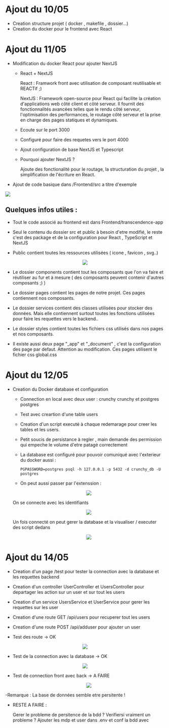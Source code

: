

# Ajout du 10/05

- Creation structure projet ( docker , makefile , dossier...)
- Creation du docker pour le frontend avec React

# Ajout du 11/05

- Modification du docker React pour ajouter NextJS

    - React + NextJS

        React : Framwork front avec utilisation de composant reutilisable et REACTif ;)

        NextJS : Framework open-source pour React qui facilite la création d'applications web côté client et côté serveur. Il fournit des fonctionnalités avancées telles que le rendu côté serveur, l'optimisation des performances, le routage côté serveur et la prise en charge des pages statiques et dynamiques.

    - Ecoute sur le port 3000

    - Configuré pour faire des requetes vers le port 4000

    - Ajout configuration de base NextJS et Typescript

    - Pourquoi ajouter NextJS ?

        Ajoute des fonctionalité pour le routage, la structuration du projet , la simplification de l'écriture en React.

- Ajout de code basique dans /Frontend/src a titre d'exemple

![](./imgs/first.png)

## Quelques infos utiles : 

- Tout le code associé au frontend est dans Frontend/transcendence-app

- Seul le contenu du dossier src et public à besoin d'etre modifié, le reste c'est des package et de la configuration pour React , TypeScript et NextJS

- Public contient toutes les ressources utilisées ( icone , favicon , svg..)

<p align="center">
  <img src="./imgs/frontend.png" />
</p>

- Le dossier components contient tout les composants que l'on va faire et réutiliser au fur et à mesure ( des composants peuvent contenir d'autres composants ;) )

- Le dossier pages contient les pages de notre projet. Ces pages contiennent nos composants.

- Le dossier services contient des classes utilisées pour stocker des données. Mais elle contiennent surtout toutes les fonctions utilisées pour faire les requettes vers le backend..

- Le dossier styles contient toutes les fichiers css utilisés dans nos pages et nos composants.

- Il existe aussi deux page "_app" et "_document" , c'est la configuration des page par defaut. Attention au modification. Ces pages utilisent le fichier css global.css

# Ajout du 12/05

- Creation du Docker database et configuration

  - Connection en local avec deux user : crunchy crunchy et postgres postgres
  - Test avec creartion d'une table users
  - Creation d'un script executé à chaque redemarage pour creer les tables et les users.

  - Petit soucis de persistance à regler , main demande des permission qui empeche le volume d'etre patagé correctement

  - La database est configuré pour pouvoir comuniqué avec l'exterieur du docker aussi : 

    ```console 
    PGPASSWORD=postgres psql -h 127.0.0.1 -p 5432 -d crunchy_db -U postgres
    ```
  
  - On peut aussi passer par l'extenssion : 

  <p align="center">
    <img src="./imgs/database_ext.png" />
  </p>

  On se connecte avec les identifiants

  <p align="center">
    <img src="./imgs/app.png" />
  </p>

  Un fois connecté on peut gerer la database et la visualiser / executer des script dedans

  <p align="center">
    <img src="./imgs/script.png" />
  </p>


# Ajout du 14/05

  - Creation d'un page /test pour tester la connection avec la database et les requettes backend

  - Creation d'un controller UserController et UsersController pour departager les action sur un user et sur tout les users

  - Creation d'un service UsersService et UserService pour gerer les requettes sur les user

  - Creation d'une route GET /api/users pour recuperer tout les users
  - Creation d'une route POST /api/adduser pour ajouter un user

  - Test des route -> OK
  <p align="center">
    <img src="./imgs/user_1.png" />
  </p>

  - Test de la connection avec la database -> OK
  <p align="center">
    <img src="./imgs/user_2.png" />
  </p>

  - Test de connection front avec back -> A FAIRE
    <p align="center">
    <img src="./imgs/user_3.png" />
  </p>

  -Remarque : La base de données semble etre persitente ! 




  - RESTE A FAIRE : 

      Gerer le probleme de persitence de la bdd ? Verifiersi vraiment un probleme ? 
      Ajouter les mdp et user dans .env et conf la bdd avec